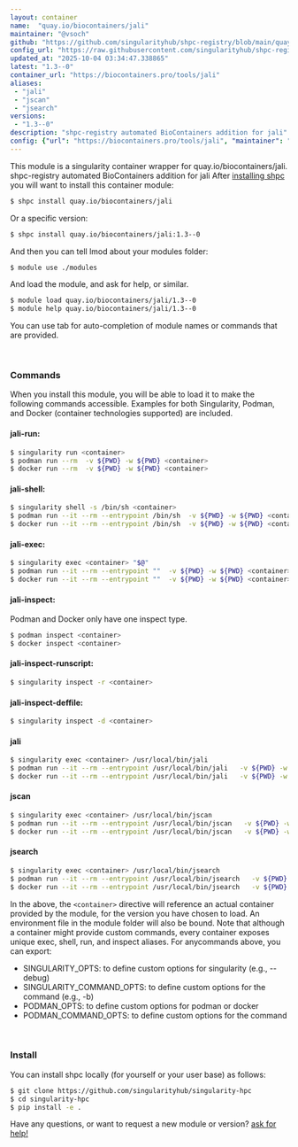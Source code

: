 ```yaml
---
layout: container
name:  "quay.io/biocontainers/jali"
maintainer: "@vsoch"
github: "https://github.com/singularityhub/shpc-registry/blob/main/quay.io/biocontainers/jali/container.yaml"
config_url: "https://raw.githubusercontent.com/singularityhub/shpc-registry/main/quay.io/biocontainers/jali/container.yaml"
updated_at: "2025-10-04 03:34:47.338865"
latest: "1.3--0"
container_url: "https://biocontainers.pro/tools/jali"
aliases:
 - "jali"
 - "jscan"
 - "jsearch"
versions:
 - "1.3--0"
description: "shpc-registry automated BioContainers addition for jali"
config: {"url": "https://biocontainers.pro/tools/jali", "maintainer": "@vsoch", "description": "shpc-registry automated BioContainers addition for jali", "latest": {"1.3--0": "sha256:7608f17e651ab738b35bf618b4e411bc26f3d81aa3a4b69be55817489bb747b6"}, "tags": {"1.3--0": "sha256:7608f17e651ab738b35bf618b4e411bc26f3d81aa3a4b69be55817489bb747b6"}, "docker": "quay.io/biocontainers/jali", "aliases": {"jali": "/usr/local/bin/jali", "jscan": "/usr/local/bin/jscan", "jsearch": "/usr/local/bin/jsearch"}}
---
```


This module is a singularity container wrapper for quay.io/biocontainers/jali.
shpc-registry automated BioContainers addition for jali
After [installing shpc](#install) you will want to install this container module:


```bash
$ shpc install quay.io/biocontainers/jali
```

Or a specific version:

```bash
$ shpc install quay.io/biocontainers/jali:1.3--0
```

And then you can tell lmod about your modules folder:

```bash
$ module use ./modules
```

And load the module, and ask for help, or similar.

```bash
$ module load quay.io/biocontainers/jali/1.3--0
$ module help quay.io/biocontainers/jali/1.3--0
```

You can use tab for auto-completion of module names or commands that are provided.

<br>

### Commands

When you install this module, you will be able to load it to make the following commands accessible.
Examples for both Singularity, Podman, and Docker (container technologies supported) are included.

#### jali-run:

```bash
$ singularity run <container>
$ podman run --rm  -v ${PWD} -w ${PWD} <container>
$ docker run --rm  -v ${PWD} -w ${PWD} <container>
```

#### jali-shell:

```bash
$ singularity shell -s /bin/sh <container>
$ podman run --it --rm --entrypoint /bin/sh  -v ${PWD} -w ${PWD} <container>
$ docker run --it --rm --entrypoint /bin/sh  -v ${PWD} -w ${PWD} <container>
```

#### jali-exec:

```bash
$ singularity exec <container> "$@"
$ podman run --it --rm --entrypoint ""  -v ${PWD} -w ${PWD} <container> "$@"
$ docker run --it --rm --entrypoint ""  -v ${PWD} -w ${PWD} <container> "$@"
```

#### jali-inspect:

Podman and Docker only have one inspect type.

```bash
$ podman inspect <container>
$ docker inspect <container>
```

#### jali-inspect-runscript:

```bash
$ singularity inspect -r <container>
```

#### jali-inspect-deffile:

```bash
$ singularity inspect -d <container>
```


#### jali

```bash
$ singularity exec <container> /usr/local/bin/jali
$ podman run --it --rm --entrypoint /usr/local/bin/jali   -v ${PWD} -w ${PWD} <container> -c " $@"
$ docker run --it --rm --entrypoint /usr/local/bin/jali   -v ${PWD} -w ${PWD} <container> -c " $@"
```


#### jscan

```bash
$ singularity exec <container> /usr/local/bin/jscan
$ podman run --it --rm --entrypoint /usr/local/bin/jscan   -v ${PWD} -w ${PWD} <container> -c " $@"
$ docker run --it --rm --entrypoint /usr/local/bin/jscan   -v ${PWD} -w ${PWD} <container> -c " $@"
```


#### jsearch

```bash
$ singularity exec <container> /usr/local/bin/jsearch
$ podman run --it --rm --entrypoint /usr/local/bin/jsearch   -v ${PWD} -w ${PWD} <container> -c " $@"
$ docker run --it --rm --entrypoint /usr/local/bin/jsearch   -v ${PWD} -w ${PWD} <container> -c " $@"
```



In the above, the `<container>` directive will reference an actual container provided
by the module, for the version you have chosen to load. An environment file in the
module folder will also be bound. Note that although a container
might provide custom commands, every container exposes unique exec, shell, run, and
inspect aliases. For anycommands above, you can export:

 - SINGULARITY_OPTS: to define custom options for singularity (e.g., --debug)
 - SINGULARITY_COMMAND_OPTS: to define custom options for the command (e.g., -b)
 - PODMAN_OPTS: to define custom options for podman or docker
 - PODMAN_COMMAND_OPTS: to define custom options for the command

<br>

### Install

You can install shpc locally (for yourself or your user base) as follows:

```bash
$ git clone https://github.com/singularityhub/singularity-hpc
$ cd singularity-hpc
$ pip install -e .
```

Have any questions, or want to request a new module or version? [ask for help!](https://github.com/singularityhub/singularity-hpc/issues)